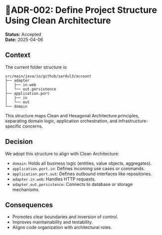 # 📁ADR-002: Define Project Structure Using Clean Architecture

**Status:** Accepted  
**Date:** 2025-04-06

## Context
The current folder structure is:

```
src/main/java/io/github/sardul3/account
├── adapter
│   ├── in.web
│   └── out.persistence
├── application.port
│   ├── in
│   └── out
└── domain
```

This structure maps Clean and Hexagonal Architecture principles, separating domain logic, application orchestration, and infrastructure-specific concerns.

## Decision
We adopt this structure to align with Clean Architecture:
- `domain`: Holds all business logic (entities, value objects, aggregates).
- `application.port.in`: Defines incoming use cases or commands.
- `application.port.out`: Defines outbound interfaces like repositories.
- `adapter.in.web`: Handles HTTP requests.
- `adapter.out.persistence`: Connects to database or storage mechanisms.

## Consequences
- Promotes clear boundaries and inversion of control.
- Improves maintainability and testability.
- Aligns code organization with architectural roles.